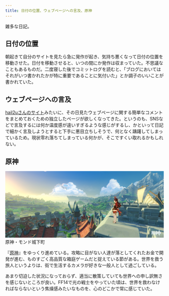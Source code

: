 ```yaml
---
title: 日付の位置、ウェブページへの言及、原神
---
```


雑多な日記。

## 日付の位置

朝起きて自分のサイトを見たら急に発作が起き、気持ち悪くなって日付の位置を移動させた。日付を移動させると、いつの間にか発作は収まっていた。不思議なこともあるものだ。二度寝した後でコミットログを読むと、「ブログにおいてはそれがいつ書かれたかが特に重要であることに気付いた」とか調子のいいことが書かれていた。

## ウェブページへの言及

[hail2uさんのサイト](https://hail2u.net)みたいに、その日見たウェブページに関する簡単なコメントをまとめておくための独立したページが欲しくなってきた。というのも、SNSなどで言及するには何か温度感が違いすぎるような感じがするし、かといって日記で細かく言及しようとすると下手に悪目立ちしそうで、何となく躊躇してしまっているため。現状零れ落ちてしまっている何かが、そこですくい取れるかもしれない。

## 原神

![](/images/2020-10-02-genshin.png)
原神・モンド城下町

『[原神](https://genshin.mihoyo.com/ja)』をゆっくり進めている。攻略に目がない人達が落としてくれたお金で開発が進む、ものすごく高品質な箱庭ゲームだと捉えている節がある。世界を救う旅人というよりは、街で生活するカメラが好きな一般人として過ごしている。

あまり切迫した状況になっておらず、適当に散策していても世界への申し訳無さを感じないところが良い。FF14で光の戦士をやっていた頃は、世界を救わなければならないという焦燥感みたいなものを、心のどこかで常に感じていた。
